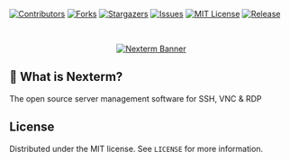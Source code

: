 [![Contributors][contributors-shield]][contributors-url]
[![Forks][forks-shield]][forks-url]
[![Stargazers][stars-shield]][stars-url]
[![Issues][issues-shield]][issues-url]
[![MIT License][license-shield]][license-url]
[![Release][release-shield]][release-url]

<br />
<p align="center">
  <a href="https://github.com/gnmyt/MCDash">
    <picture>
        <source media="(prefers-color-scheme: dark)" srcset="https://i.imgur.com/WhNYRgX.png">
        <img alt="Nexterm Banner" src="https://i.imgur.com/TBMT7dt.png">
    </picture>
  </a>
</p>


## 🤔 What is Nexterm?

The open source server management software for SSH, VNC & RDP

## License

Distributed under the MIT license. See `LICENSE` for more information.

[contributors-shield]: https://img.shields.io/github/contributors/gnmyt/Nexterm.svg?style=for-the-badge
[contributors-url]: https://github.com/gnmyt/Nexterm/graphs/contributors
[forks-shield]: https://img.shields.io/github/forks/gnmyt/Nexterm.svg?style=for-the-badge
[forks-url]: https://github.com/gnmyt/Nexterm/network/members
[stars-shield]: https://img.shields.io/github/stars/gnmyt/Nexterm.svg?style=for-the-badge
[stars-url]: https://github.com/gnmyt/Nexterm/stargazers
[issues-shield]: https://img.shields.io/github/issues/gnmyt/Nexterm.svg?style=for-the-badge
[issues-url]: https://github.com/gnmyt/Nexterm/issues
[license-shield]: https://img.shields.io/github/license/gnmyt/Nexterm.svg?style=for-the-badge
[license-url]: https://github.com/gnmyt/Nexterm/blob/master/LICENSE
[release-shield]: https://img.shields.io/github/v/release/gnmyt/Nexterm.svg?style=for-the-badge
[release-url]: https://github.com/gnmyt/Nexterm/releases/latest
